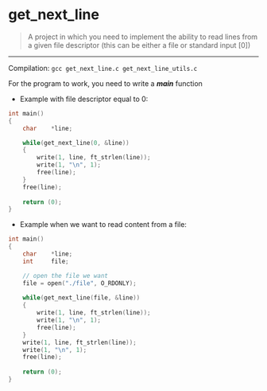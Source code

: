 # get_next_line
> A project in which you need to implement the ability to read lines from a given file descriptor (this can be either a file or standard input [0])
***
Compilation: `gcc get_next_line.c get_next_line_utils.c`

For the program to work, you need to write a ***main*** function

* Example with file descriptor equal to 0:

```c
int main()
{
    char    *line;

    while(get_next_line(0, &line))
    {
        write(1, line, ft_strlen(line));
        write(1, "\n", 1);
        free(line);
    }
    free(line);
    
    return (0);
}
```
* Example when we want to read content from a file:
```c
int main()
{
	char    *line;
	int     file;

	// open the file we want
	file = open("./file", O_RDONLY);
	
	while(get_next_line(file, &line))
	{
		write(1, line, ft_strlen(line));
		write(1, "\n", 1);
		free(line);
	}
	write(1, line, ft_strlen(line));
	write(1, "\n", 1);
	free(line);
	
	return (0);
}
